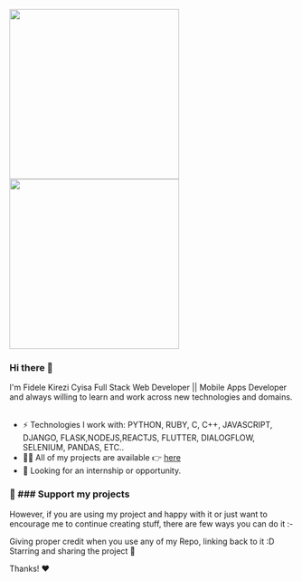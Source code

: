 <img src="https://media.giphy.com/media/p4NLw3I4U0idi/giphy.gif" width="300"> <img src= "https://media.giphy.com/media/26tn33aiTi1jkl6H6/giphy.gif" width = "300">

### Hi there 👋
I'm Fidele Kirezi Cyisa Full Stack Web Developer || Mobile Apps Developer and always willing to learn and work across new technologies and domains. <br/> <br/>

- ⚡️ Technologies I work with: PYTHON, RUBY, C, C++, JAVASCRIPT, DJANGO, FLASK,NODEJS,REACTJS, FLUTTER, DIALOGFLOW, SELENIUM, PANDAS, ETC..
- 👨‍💻 All of my projects are available 👉  [here](https://github.com/fidele000?tab=repositories)
- 👯 Looking for an internship or opportunity.


### 💖 ### Support my projects <br>

However, if you are using my project and happy with it or just want to encourage me to continue creating stuff, there are few ways you can do it :-

Giving proper credit when you use any of my Repo, linking back to it :D
Starring and sharing the project 🚀

Thanks! ❤️



<!--
**fidele000/fidele000** is a ✨ _special_ ✨ repository because its `README.md` (this file) appears on your GitHub profile.

Here are some ideas to get you started:

- 🔭 I’m currently working on ...
- 🌱 I’m currently learning ...
- 👯 I’m looking to collaborate on ...
- 🤔 I’m looking for help with ...
- 💬 Ask me about ...
- 📫 How to reach me: ...
- 😄 Pronouns: ...
- ⚡ Fun fact: ...
-->
